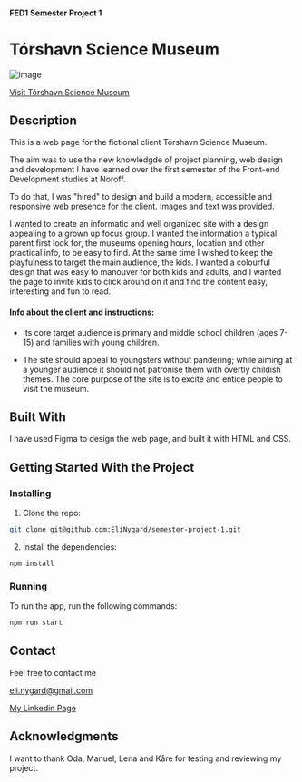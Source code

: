 #### FED1 Semester Project 1
# Tórshavn Science Museum

![image](https://i.ibb.co/KzVC9jf/Skjermbilde-2024-05-29-092411.png)

[Visit Tórshavn Science Museum](https://norofffeu.github.io/FED1-PE1-EliNygard/index.html)

## Description
This is a web page for the fictional client Tórshavn Science Museum. 

The aim was to use the new knowledgde of project planning, web design and development I have learned over the first semester of the Front-end Development studies at Noroff.

To do that, I was "hired" to design and build a modern, accessible and responsive web presence for the client. Images and text was provided. 

I wanted to create an informatic and well organized site with a design appealing to a grown up focus group. I wanted the information a typical parent first look for, the museums opening hours, location and other practical info, to be easy to find. At the same time I wished to keep the playfulness to target the main audience, the kids. I wanted a colourful design that was easy to manouver for both kids and adults, and I wanted the page to invite kids to click around on it and find the content easy, interesting and fun to read.   

#### Info about the client and instructions:
- Its core target audience is primary and middle school children (ages 7-15) and families with young children.

- The site should appeal to youngsters without pandering; while aiming at a younger audience it should not patronise them with overtly childish themes. The core purpose of the site is to excite and entice people to visit the museum.

## Built With
I have used Figma to design the web page, and built it with HTML and CSS.


## Getting Started With the Project

### Installing

1. Clone the repo:

```bash
git clone git@github.com:EliNygard/semester-project-1.git
```

2. Install the dependencies:

```
npm install
```

### Running

To run the app, run the following commands:

```bash
npm run start
```

## Contact
Feel free to contact me

eli.nygard@gmail.com

[My Linkedin Page](https://www.linkedin.com/in/eli-nyg%C3%A5rd/)

## Acknowledgments
I want to thank Oda, Manuel, Lena and Kåre for testing and reviewing my project.
